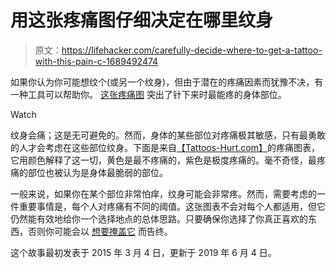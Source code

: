 # 用这张疼痛图仔细决定在哪里纹身

> 原文：<https://lifehacker.com/carefully-decide-where-to-get-a-tattoo-with-this-pain-c-1689492474>

如果你认为你可能想纹个(或另一个纹身)，但由于潜在的疼痛因素而犹豫不决，有一种工具可以帮助你。 [这张疼痛图](http://www.tattoos-hurt.com/tattoo-pain-scale/) 突出了针下来时最能疼的身体部位。

Watch

纹身会痛；这是无可避免的。然而，身体的某些部位对疼痛极其敏感，只有最勇敢的人才会考虑在这些部位纹身。下面是来自[【Tattoos-Hurt.com】](http://www.tattoos-hurt.com/)的疼痛图表，它用颜色解释了这一切，黄色是最不疼痛的，紫色是极度疼痛的。毫不奇怪，最疼痛的部位也被认为是身体最脆弱的部位。

一般来说，如果你在某个部位非常怕痒，纹身可能会非常疼。然而，需要考虑的一件重要事情是，每个人对疼痛有不同的阈值。这张图表不会对每个人都适用，但它仍然能有效地给你一个选择地点的总体思路。只要确保你选择了你真正喜欢的东西，否则你可能会以 [想要掩盖它](http://afterhours.lifehacker.com/conceal-tattoos-with-these-makeup-tricks-1569517048) 而告终。

这个故事最初发表于 2015 年 3 月 4 日，更新于 2019 年 6 月 4 日。